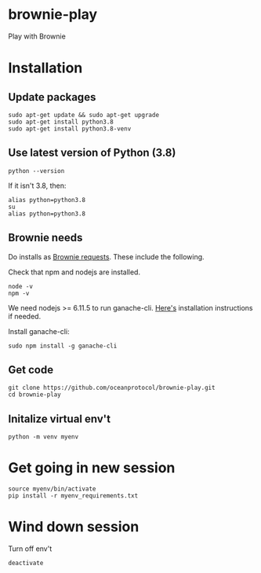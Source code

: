 # brownie-play
Play with Brownie

# Installation

## Update packages
```console
sudo apt-get update && sudo apt-get upgrade
sudo apt-get install python3.8
sudo apt-get install python3.8-venv
```

## Use latest version of Python (3.8)

```console
python --version
```

If it isn't 3.8, then:
```console
alias python=python3.8
su
alias python=python3.8
```

## Brownie needs
Do installs as [Brownie requests](https://medium.com/@iamdefinitelyahuman/getting-started-with-brownie-part-1-9b2181f4cb99). These include the following.

Check that npm and nodejs are installed. 
```console
node -v
npm -v
```

We need nodejs >= 6.11.5 to run ganache-cli. [Here's](https://docs.npmjs.com/downloading-and-installing-node-js-and-npm) installation instructions if needed.

Install ganache-cli:
```console
sudo npm install -g ganache-cli
```

## Get code
```console
git clone https://github.com/oceanprotocol/brownie-play.git
cd brownie-play
```

## Initalize virtual env't
```console
python -m venv myenv
```

# Get going in new session

```console
source myenv/bin/activate 
pip install -r myenv_requirements.txt 
```


# Wind down session

Turn off env't
```console
deactivate
```
